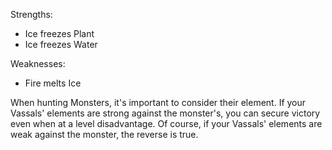 Strengths:
* Ice freezes Plant
* Ice freezes Water

Weaknesses:
* Fire melts Ice

When hunting Monsters, it's important to consider their element. If your Vassals' elements are strong against the monster's, you can secure victory even when at a level disadvantage. Of course, if your Vassals' elements are weak against the monster, the reverse is true. 
